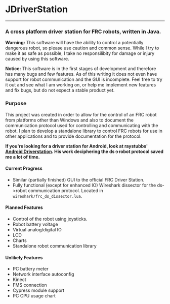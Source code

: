 # JDriverStation
***

### A cross platform driver station for FRC robots, written in Java.

**Warning:** This software will have the ability to control a potentially dangerous robot, so please use caution and common sense. While I try to make it as safe as possible, I take no responsilibity for damage or injury caused by using this software.

**Notice:** This software is in the first stages of development and therefore has many bugs and few features. As of this writing it does not even have support for robot communication and the GUI is incomplete. Feel free to try it out and see what I am working on, or help me implement new features and fix bugs, but do not expect a stable product yet.

### Purpose
This project was created in order to allow for the control of an FRC robot from platforms other than Windows and also to document the communication protocol used for controlling and communicating with the robot. I plan to develop a standalone library to control FRC robots for use in other applications and to provide documentation for the protocol.

**If you're looking for a driver station for Android, look at raystubbs' [Android Driverstation](https://github.com/raystubbs/Andrid-FRC-Driverstation). His work deciphering the ds->robot protocol saved me a lot of time.**

#### Current Progress
* Similar (partially finished) GUI to the official FRC Driver Station.
* Fully functional (except for enhanced IO) Wireshark dissector for the ds->robot communication protocol. Located in `wireshark/frc_ds_dissector.lua`.

#### Planned Features
* Control of the robot using joysticks.
* Robot battery voltage
* Virtual analog/digital IO
* LCD
* Charts
* Standalone robot communication library

#### Unlikely Features
* PC battery meter
* Network interface autoconfig
* Kinect
* FMS connection
* Cypress module support
* PC CPU usage chart
